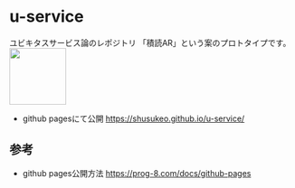 # u-service
ユビキタスサービス論のレポジトリ
「積読AR」という案のプロトタイプです。  
<img src="https://user-images.githubusercontent.com/56382189/101641999-cf64b380-3a75-11eb-84c7-76e69fb97b2b.jpg" width="100px">
* github pagesにて公開
https://shusukeo.github.io/u-service/

## 参考
* github pages公開方法 https://prog-8.com/docs/github-pages
